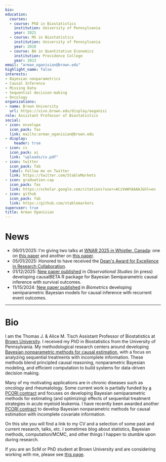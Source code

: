 ```yaml
---
bio: 
education:
  courses:
  - course: PhD in Biostatistics
    institution: University of Pennsylvania
    year: 2021
  - course: MS in Biostatistics
    institution: University of Pennsylvania
    year: 2018
  - course: BA in Quantitative Economics
    institution: Providence College
    year: 2013
email: "arman_oganisian@brown.edu"
highlight_name: false
interests:
- Bayesian nonparametrics
- Causal Inference
- Missing Data
- Sequential decision-making
- Oncology
organizations:
- name: Brown University
  url: https://vivo.brown.edu/display/aoganisi
role: Assistant Professor of Biostatistics
social:
- icon: envelope
  icon_pack: fas
  link: mailto:arman_oganisian@brown.edu
- display:
    header: true
- icon: cv
  icon_pack: ai
  link: "uploads/cv.pdf"
- icon: twitter
  icon_pack: fab
  label: Follow me on Twitter
  link: https://twitter.com/StableMarkets
- icon: graduation-cap
  icon_pack: fas
  link: https://scholar.google.com/citations?user=ACzVmWYAAAAJ&hl=en
- icon: github
  icon_pack: fab
  link: https://github.com/stablemarkets
superuser: true
title: Arman Oganisian
---
```


# News
 - 06/01/2025: I'm giving two talks at [WNAR 2025 in Whistler, Canada](https://whova.com/embedded/speaker/hRqar%40ceM1oCRxx8SaTASu%40-ruGH1z6nVU55djYhzR8%3D/46907258/): one on [this paper](https://doi.org/10.1093/biomtc/ujae145) and another on [this paper](https://doi.org/10.1093/biostatistics/kxae029).
 - 05/01/2025: Honored to have received the [Dean's Award for Excellence in Research Collaboration](https://dean.sph.brown.edu/news/2025-04-04/2025-winners).
 - 01/12/2025: [New paper published](https://arxiv.org/abs/2310.12358) in *Observational Studies* (in press) developing causalBETA R package for Bayesian Semiparametric causal inference with survival outcomes.
 - 11/15/2024: [New paper published](https://academic.oup.com/biometrics/article/80/4/ujae145/7914699) in *Biometrics* developing semiparametric Bayesian models for causal inference with recurrent event outcomes.
---

# Bio
I am the Thomas J. \& Alice M. Tisch Assistant Professor of Biostatistics at [Brown University](https://www.brown.edu/academics/public-health/biostats/home). I received my PhD in Biostatistics from the University of Pennsylvania. My methodological research centers around developing [Bayesian nonparametric methods for causal estimation](https://onlinelibrary.wiley.com/doi/full/10.1002/sim.8761), with a focus on analyzing sequential treatments with incomplete information. These methods blend principled causal reasoning, nonparametric Bayesian modeling, and efficient computation to build systems for data-driven decision making.

Many of my motivating applications are in chronic diseases such as oncology and rheumatology. Some current work is partially funded by [a PCORI contract](https://www.pcori.org/research-results/2022/statistical-methods-optimizing-dynamic-patient-level-treatment-and-monitoring-strategies) and focuses on developing Bayesian semiparametric methods for estimating (and optimizing) effects of sequential treatment strategies in acute myeloid leukemia. I have recently been awarded another [PCORI contract](https://www.pcori.org/research-results/2023/bayesian-machine-learning-causal-inference-electronic-health-record-data-missing-covariates) to develop Bayesian nonparametric methods for causal estimation with incomplete covariate information.

On this site you will find a link to my CV and a selection of some past and current research, talks, etc. I sometimes blog about statistics, Bayesian methods, computation/MCMC, and other things I happen to stumble upon during research.

If you are an ScM or PhD student at Brown University and are considering working with me, please see [this page](https://stablemarkets.netlify.app/post/post7/advising/).

